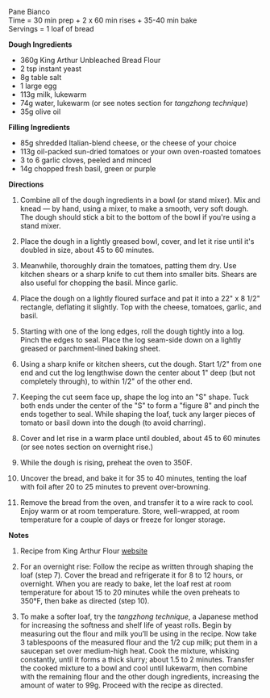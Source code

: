 Pane Bianco \
Time = 30 min prep + 2 x 60 min rises + 35-40 min bake \
Servings = 1 loaf of bread 

**Dough Ingredients**

- 360g King Arthur Unbleached Bread Flour
- 2 tsp instant yeast
- 8g table salt
- 1 large egg
- 113g milk, lukewarm
- 74g water, lukewarm (or see notes section for *tangzhong technique*)
- 35g olive oil

**Filling Ingredients**

- 85g shredded Italian-blend cheese, or the cheese of your choice
- 113g oil-packed sun-dried tomatoes or your own oven-roasted tomatoes
- 3 to 6 garlic cloves, peeled and minced
- 14g chopped fresh basil, green or purple

**Directions**

1. Combine all of the dough ingredients in a bowl (or stand mixer). Mix and knead — by hand, using a mixer, to make a smooth, very soft dough. The dough should stick a bit to the bottom of the bowl if you're using a stand mixer.

2. Place the dough in a lightly greased bowl, cover, and let it rise until it's doubled in size, about 45 to 60 minutes. 

3. Meanwhile, thoroughly drain the tomatoes, patting them dry. Use kitchen shears or a sharp knife to cut them into smaller bits. Shears are also useful for chopping the basil. Mince garlic. 

4. Place the dough on a lightly floured surface and pat it into a 22" x 8 1/2" rectangle, deflating it slightly. Top with the cheese, tomatoes, garlic, and basil.

5. Starting with one of the long edges, roll the dough tightly into a log. Pinch the edges to seal. Place the log seam-side down on a lightly greased or parchment-lined baking sheet.

6. Using a sharp knife or kitchen sheers, cut the dough. Start 1/2" from one end and cut the log lengthwise down the center about 1" deep (but not completely through), to within 1/2" of the other end.

7. Keeping the cut seem face up, shape the log into an "S" shape. Tuck both ends under the center of the "S" to form a "figure 8" and pinch the ends together to seal. While shaping the loaf, tuck any larger pieces of tomato or basil down into the dough (to avoid charring).

8. Cover and let rise in a warm place until doubled, about 45 to 60 minutes (or see notes section on overnight rise.)

9. While the dough is rising, preheat the oven to 350F. 

10. Uncover the bread, and bake it for 35 to 40 minutes, tenting the loaf with foil after 20 to 25 minutes to prevent over-browning.

11. Remove the bread from the oven, and transfer it to a wire rack to cool. Enjoy warm or at room temperature. Store, well-wrapped, at room temperature for a couple of days or freeze for longer storage.

**Notes**

1. Recipe from King Arthur Flour [website](https://www.kingarthurbaking.com/recipes/pane-bianco-recipe)

2. For an overnight rise: Follow the recipe as written through shaping the loaf (step 7). Cover the bread and refrigerate it for 8 to 12 hours, or overnight. When you are ready to bake, let the loaf rest at room temperature for about 15 to 20 minutes while the oven preheats to 350°F, then bake as directed (step 10). 

3. To make a softer loaf, try the *tangzhong technique*, a Japanese method for increasing the softness and shelf life of yeast rolls. Begin by measuring out the flour and milk you’ll be using in the recipe. Now take 3 tablespoons of the measured flour and the 1/2 cup milk; put them in a saucepan set over medium-high heat. Cook the mixture, whisking constantly, until it forms a thick slurry; about 1.5 to 2 minutes. Transfer the cooked mixture to a bowl and cool until lukewarm, then combine with the remaining flour and the other dough ingredients, increasing the amount of water to 99g. Proceed with the recipe as directed.

